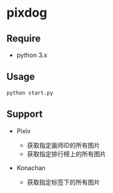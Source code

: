 # pixdog

## Require
- python 3.x

## Usage
`python start.py`

## Support
- Pixiv
    - 获取指定画师ID的所有图片
    - 获取指定排行榜上的所有图片

- Konachan
    - 获取指定标签下的所有图片